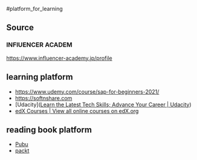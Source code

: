 #platform_for_learning

## Source

### INFlUENCER ACADEM

https://www.influencer-academy.jp/profile

## learning platform

- https://www.udemy.com/course/sap-for-beginners-2021/
- https://softnshare.com
- [Udacity]([Learn the Latest Tech Skills; Advance Your Career | Udacity](https://www.udacity.com/))
- [edX Courses | View all online courses on edX.org](https://www.edx.org/search)

## reading book platform
- [Pubu](https://www.pubu.com.tw/)
- [packt](https://www.packtpub.com)



